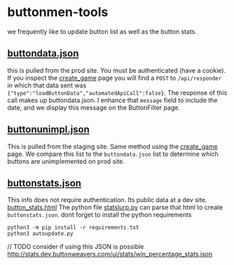# buttonmen-tools

we frequently like to update button list as well as the button stats.

## [buttondata.json](public/buttondata.json)

this is pulled from the prod site. You must be authenticated (have a cookie).
If you inspect the [create_game](https://www.buttonweavers.com/ui/create_game.html) page
you will find a `POST` to `/api/responder` in which that data sent was
`{"type":"loadButtonData","automatedApiCall":false}`.
The response of this call makes up buttondata.json.
I enhance that `message` field to include the date,
and we display this message on the ButtonFilter page.

## [buttonunimpl.json](public/buttonunimpl.json)

This is pulled from the staging site.
Same method using the [create_game](https://staging.buttonweavers.com/ui/create_game.html) page.
We compare this list to the `buttondata.json` list to determine which buttons are unimplemented on prod site.

## [buttonstats.json](public/buttonstats.json)

This info does not require authentication. Its public data at a dev site.
[button_stats.html](http://stats.dev.buttonweavers.com/ui/stats/button_stats.html)
The python file [statslurp.py](autoupdate.py) can parse that html to create `buttonstats.json`.
dont forget to install the python requirements

```shell
python3 -m pip install -r requirements.txt
python3 autoupdate.py
```

// TODO consider if using this JSON is possible http://stats.dev.buttonweavers.com/ui/stats/win_percentage_stats.json


